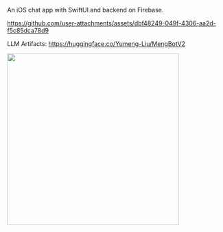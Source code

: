 An iOS chat app with SwiftUI and backend on Firebase.


https://github.com/user-attachments/assets/dbf48249-049f-4306-aa2d-f5c85dca78d9

LLM Artifacts:
https://huggingface.co/Yumeng-Liu/MengBotV2

<img src="https://github.com/user-attachments/assets/4191355f-8b1f-4be9-a405-656f8ff1f63e" width="400" />
